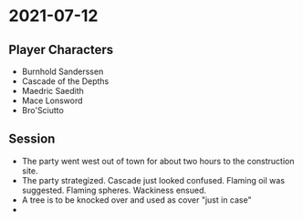 # 2021-07-12
## Player Characters
* Burnhold Sanderssen
* Cascade of the Depths
* Maedric Saedith
* Mace Lonsword
* Bro'Sciutto
## Session
* The party went west out of town for about two hours to the construction site.
* The party strategized. Cascade just looked confused. Flaming oil was suggested. Flaming spheres. Wackiness ensued.
* A tree is to be knocked over and used as cover "just in case"
* 
<!--stackedit_data:
eyJoaXN0b3J5IjpbLTIwMzk0NjIxMjcsLTExODAwOTU3OTcsLT
E5ODc1MTE0MTEsLTU1NjIzMjc5MywxOTYzOTIzNzE5LDI1MzE2
NDYzOF19
-->